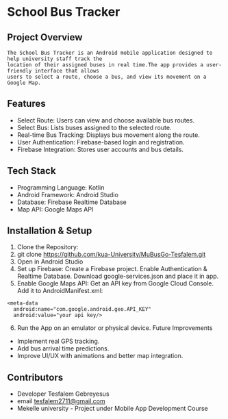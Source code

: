 # School Bus Tracker
## Project Overview
    The School Bus Tracker is an Android mobile application designed to help university staff track the 
    location of their assigned buses in real time.The app provides a user-friendly interface that allows 
    users to select a route, choose a bus, and view its movement on a Google Map.
## Features
* Select Route: Users can view and choose available bus routes.
* Select Bus: Lists buses assigned to the selected route.
* Real-time Bus Tracking: Displays bus movement along the route.
* User Authentication: Firebase-based login and registration.
* Firebase Integration: Stores user accounts and bus details.
## Tech Stack
* Programming Language: Kotlin
* Android Framework: Android Studio
* Database: Firebase Realtime Database
* Map API: Google Maps API
## Installation & Setup
1.	Clone the Repository: 
2.	git clone https://github.com/kua-University/MuBusGo-Tesfalem.git
3.	Open in Android Studio
4.	Set up Firebase: 
    Create a Firebase project.
    Enable Authentication & Realtime Database.
    Download google-services.json and place it in app.
5.	Enable Google Maps API: 
    Get an API key from Google Cloud Console.
    Add it to AndroidManifest.xml:
  	 
``` android
<meta-data
  android:name="com.google.android.geo.API_KEY"
  android:value="your api key/>
```
6.	Run the App on an emulator or physical device.
Future Improvements
* Implement real GPS tracking.
* Add bus arrival time predictions.
* Improve UI/UX with animations and better map integration.
## Contributors
* Developer Tesfalem Gebreyesus
* email tesfalem2711@gmail.com 
* Mekelle university - Project under Mobile App Development Course
